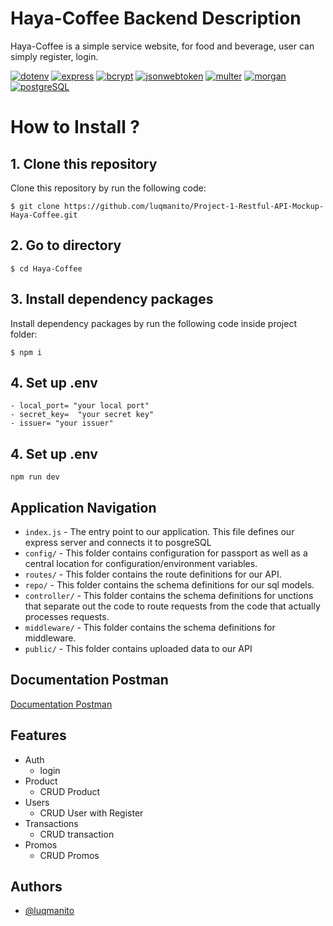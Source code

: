 # Haya-Coffee Backend Description

Haya-Coffee is a simple service website, for food and beverage, user can simply register, login.

[![dotenv](https://img.shields.io/badge/dotenv-16.0.3-blue)](https://www.npmjs.com/package/dotenv)
[![express](https://img.shields.io/badge/express-4.18.1-blue)](https://www.npmjs.com/package/express)
[![bcrypt](https://img.shields.io/badge/bcrypt-5.0.1-blue)](https://www.npmjs.com/package/bcrypt)
[![jsonwebtoken](https://img.shields.io/badge/jsonwebtoken-8.5.1-blue)](https://www.npmjs.com/package/jsonwebtoken)
[![multer](https://img.shields.io/badge/multer-1.4.4-blue)](https://www.npmjs.com/package/multer)
[![morgan](https://img.shields.io/badge/morgan-1.10.0-blue)](https://www.npmjs.com/package/morganr)
[![postgreSQL](https://img.shields.io/badge/pg-8.8.0-blue)](https://www.npmjs.com/package/morganr)

# How to Install ?

## 1. Clone this repository

Clone this repository by run the following code:

```
$ git clone https://github.com/luqmanito/Project-1-Restful-API-Mockup-Haya-Coffee.git
```

## 2. Go to directory

```
$ cd Haya-Coffee
```

## 3. Install dependency packages

Install dependency packages by run the following code inside project folder:

```
$ npm i
```
## 4. Set up .env
```
- local_port= "your local port"
- secret_key=  "your secret key"
- issuer= "your issuer"
```

## 4. Set up .env
```
npm run dev
```


## Application Navigation

- `index.js` - The entry point to our application. This file defines our express server and connects it to posgreSQL
- `config/` - This folder contains configuration for passport as well as a central location for configuration/environment variables.
- `routes/` - This folder contains the route definitions for our API.
- `repo/` - This folder contains the schema definitions for our sql models.
- `controller/` - This folder contains the schema definitions for unctions that separate out the code to route requests from the code that actually processes requests.
- `middleware/` - This folder contains the schema definitions for middleware.
- `public/` - This folder contains uploaded data to our API

## Documentation Postman

[Documentation Postman](https://goo.by/CY4Dr)

## Features

- Auth
  - login
- Product
  - CRUD Product
- Users
  - CRUD User with Register
- Transactions
  - CRUD transaction
- Promos
  - CRUD Promos


## Authors

- [@luqmanito](https://github.com/luqmanito)

